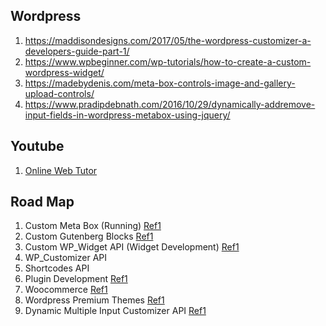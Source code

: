 ## Wordpress
1. https://maddisondesigns.com/2017/05/the-wordpress-customizer-a-developers-guide-part-1/
2. https://www.wpbeginner.com/wp-tutorials/how-to-create-a-custom-wordpress-widget/
3. https://madebydenis.com/meta-box-controls-image-and-gallery-upload-controls/
4. https://www.pradipdebnath.com/2016/10/29/dynamically-addremove-input-fields-in-wordpress-metabox-using-jquery/

## Youtube
1. [Online Web Tutor](https://www.youtube.com/c/OnlineWebTutor/playlists)

## Road Map
1. Custom Meta Box (Running) [Ref1](https://www.youtube.com/watch?v=DEpxb0jobjY&list=PLT9miexWCpPVvnZwVw5uA0ZwCOCBaf0Xn)
2. Custom Gutenberg Blocks [Ref1](https://www.youtube.com/watch?v=ZyZ3KQH7rRQ&list=PLriKzYyLb28lHhftzU7Z_DJ32mvLy4KKH)
3. Custom WP_Widget API (Widget Development) [Ref1](https://www.youtube.com/watch?v=xQHrZm9LqO0&list=PLT9miexWCpPV3cBfIgMtJ8qCgeB-AD125)
4. WP_Customizer API
5. Shortcodes API
6. Plugin Development [Ref1](https://www.youtube.com/watch?v=0l7JTie_6jM&list=PLriKzYyLb28kR_CPMz8uierDWC2y3znI2)
7. Woocommerce [Ref1](https://www.youtube.com/watch?v=JMVTHnWxe0Y&list=PLT9miexWCpPUKzUhMvXiBqoFGsnqBPZ_v)
8. Wordpress Premium Themes [Ref1](https://www.youtube.com/watch?v=ViZLtFIcSfo&list=PLriKzYyLb28kpEnFFi9_vJWPf5-_7d3rX)
9. Dynamic Multiple Input Customizer API [Ref1](https://madebydenis.com/adding-custom-controls-to-your-customization-api/)
